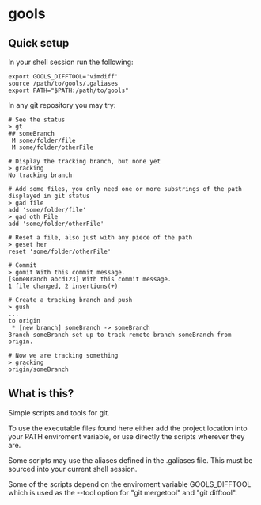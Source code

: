 gools
=====


Quick setup
-----------

In your shell session run the following:

	export GOOLS_DIFFTOOL='vimdiff'
	source /path/to/gools/.galiases
	export PATH="$PATH:/path/to/gools"

In any git repository you may try:

	# See the status
	> gt
	## someBranch
	 M some/folder/file
	 M some/folder/otherFile
	
	# Display the tracking branch, but none yet
	> gracking
	No tracking branch
	
	# Add some files, you only need one or more substrings of the path displayed in git status
	> gad file
	add 'some/folder/file'
	> gad oth File
	add 'some/folder/otherFile'
	
	# Reset a file, also just with any piece of the path
	> geset her
	reset 'some/folder/otherFile'
	
	# Commit
	> gomit With this commit message.
	[someBranch abcd123] With this commit message.
	1 file changed, 2 insertions(+)
	
	# Create a tracking branch and push
	> gush
	...
	to origin
	 * [new branch] someBranch -> someBranch
	Branch someBranch set up to track remote branch someBranch from origin.
	
	# Now we are tracking something
	> gracking
	origin/someBranch


What is this?
-------------

Simple scripts and tools for git.


To use the executable files found here either add the project location into your PATH enviroment variable, or use directly the scripts wherever they are.

Some scripts may use the aliases defined in the .galiases file. This must be sourced into your current shell session.

Some of the scripts depend on the enviroment variable GOOLS_DIFFTOOL
which is used as the --tool option for "git mergetool" and "git difftool".


